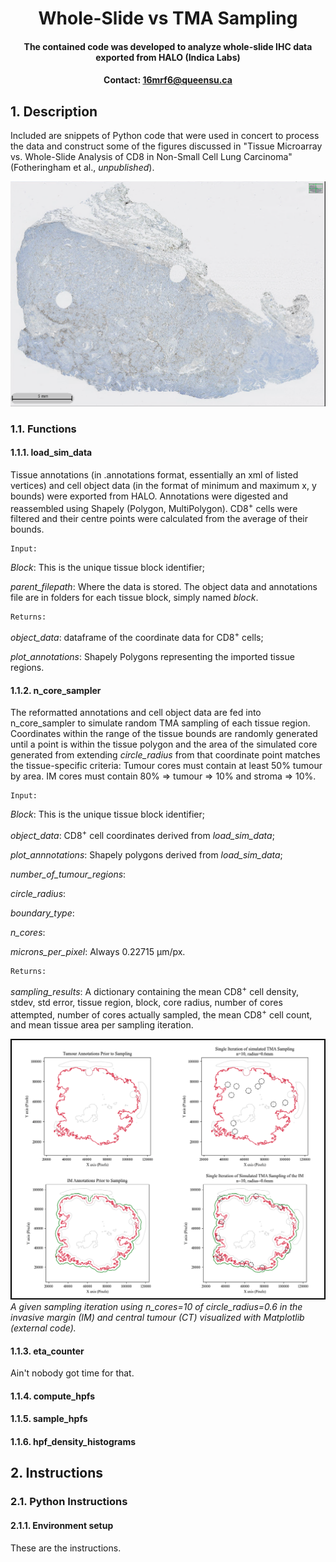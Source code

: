 # <div align="center"> Whole-Slide vs TMA Sampling </div>
#### <div align="center"> The contained code was developed to analyze whole-slide IHC data exported from HALO (Indica Labs) <div>
#### <div align="center">Contact: 16mrf6@queensu.ca</div>
  
  ## 1. Description
Included are snippets of Python code that were used in concert to process the data and construct some of the figures discussed in "Tissue Microarray vs. Whole-Slide Analysis of CD8 in Non-Small Cell Lung Carcinoma" (Fotheringham et al., *unpublished*).


![WhaleFig](docs/WhaleSlide.png)

  ### 1.1. Functions
  #### 1.1.1. load_sim_data
Tissue annotations (in .annotations format, essentially an xml of listed vertices) and cell object data (in the format of minimum and maximum x, y bounds) were exported from HALO. Annotations were digested and reassembled using Shapely (Polygon, MultiPolygon). CD8<sup>+</sup> cells were filtered and their centre points were calculated from the average of their bounds.
  
    Input:
  
 *Block*: This is the unique tissue block identifier;
  
 *parent_filepath*: Where the data is stored. The object data and annotations file are in folders for each tissue block, simply named *block*.
  
    Returns:
  
  *object_data*: dataframe of the coordinate data for CD8<sup>+</sup> cells;
  
  *plot_annotations*: Shapely Polygons representing the imported tissue regions.
  
  #### 1.1.2. n_core_sampler
 The reformatted annotations and cell object data are fed into n_core_sampler to simulate random TMA sampling of each tissue region. Coordinates within the range of the tissue bounds are randomly generated until a point is within the tissue polygon and the area of the simulated core generated from extending *circle_radius* from that coordinate point matches the tissue-specific criteria:
 Tumour cores must contain at least 50% tumour by area.
 IM cores must contain 80% => tumour => 10% and stroma => 10%.
  
    Input:
  
 *Block*: This is the unique tissue block identifier;
  
  *object_data*: CD8<sup>+</sup> cell coordinates derived from *load_sim_data*;
  
 *plot_annnotations*: Shapely polygons derived from *load_sim_data*;
  
 *number_of_tumour_regions*:
  
  *circle_radius*:
  
  *boundary_type*:
  
  *n_cores*:
  
  *microns_per_pixel*: Always 0.22715 µm/px.
 
    Returns:
 
  *sampling_results*: A dictionary containing the mean CD8<sup>+</sup> cell density, stdev, std error, tissue region, block, core radius, number of cores attempted, number of cores actually sampled, the mean CD8<sup>+</sup> cell count, and mean tissue area per sampling iteration.
  
  
  
![WhaleFig](docs/SimulatedSampling.png)
*A given sampling iteration using n_cores=10 of circle_radius=0.6 in the invasive margin (IM) and central tumour (CT) visualized with Matplotlib (external code).*
  
  
  #### 1.1.3. eta_counter
Ain't nobody got time for that.
  
  #### 1.1.4. compute_hpfs
  
  
  #### 1.1.5. sample_hpfs
  
  
  #### 1.1.6. hpf_density_histograms
  
  
## 2. Instructions
### 2.1. Python Instructions
#### 2.1.1. Environment setup
These are the instructions.
